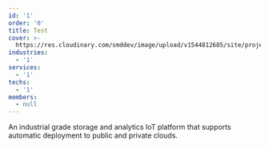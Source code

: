 ```yaml
---
id: '1'
order: '0'
title: Test
cover: >-
  https://res.cloudinary.com/smddev/image/upload/v1544812685/site/project/iot.jpg
industries:
  - '1'
services:
  - '1'
techs:
  - '1'
members:
  - null
---
```

An industrial grade storage and analytics IoT platform that supports automatic deployment to public and private clouds. 
